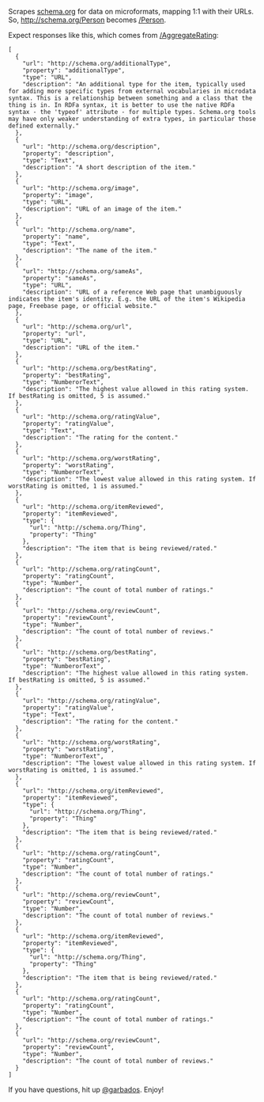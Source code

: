 Scrapes [schema.org](http://schema.org/) for data on microformats, mapping 1:1 with their URLs. So, <http://schema.org/Person> becomes [/Person](/Person).

Expect responses like this, which comes from [/AggregateRating](/AggregateRating):

    [
      {
        "url": "http://schema.org/additionalType",
        "property": "additionalType",
        "type": "URL",
        "description": "An additional type for the item, typically used for adding more specific types from external vocabularies in microdata syntax. This is a relationship between something and a class that the thing is in. In RDFa syntax, it is better to use the native RDFa syntax - the 'typeof' attribute - for multiple types. Schema.org tools may have only weaker understanding of extra types, in particular those defined externally."
      },
      {
        "url": "http://schema.org/description",
        "property": "description",
        "type": "Text",
        "description": "A short description of the item."
      },
      {
        "url": "http://schema.org/image",
        "property": "image",
        "type": "URL",
        "description": "URL of an image of the item."
      },
      {
        "url": "http://schema.org/name",
        "property": "name",
        "type": "Text",
        "description": "The name of the item."
      },
      {
        "url": "http://schema.org/sameAs",
        "property": "sameAs",
        "type": "URL",
        "description": "URL of a reference Web page that unambiguously indicates the item's identity. E.g. the URL of the item's Wikipedia page, Freebase page, or official website."
      },
      {
        "url": "http://schema.org/url",
        "property": "url",
        "type": "URL",
        "description": "URL of the item."
      },
      {
        "url": "http://schema.org/bestRating",
        "property": "bestRating",
        "type": "NumberorText",
        "description": "The highest value allowed in this rating system. If bestRating is omitted, 5 is assumed."
      },
      {
        "url": "http://schema.org/ratingValue",
        "property": "ratingValue",
        "type": "Text",
        "description": "The rating for the content."
      },
      {
        "url": "http://schema.org/worstRating",
        "property": "worstRating",
        "type": "NumberorText",
        "description": "The lowest value allowed in this rating system. If worstRating is omitted, 1 is assumed."
      },
      {
        "url": "http://schema.org/itemReviewed",
        "property": "itemReviewed",
        "type": {
          "url": "http://schema.org/Thing",
          "property": "Thing"
        },
        "description": "The item that is being reviewed/rated."
      },
      {
        "url": "http://schema.org/ratingCount",
        "property": "ratingCount",
        "type": "Number",
        "description": "The count of total number of ratings."
      },
      {
        "url": "http://schema.org/reviewCount",
        "property": "reviewCount",
        "type": "Number",
        "description": "The count of total number of reviews."
      },
      {
        "url": "http://schema.org/bestRating",
        "property": "bestRating",
        "type": "NumberorText",
        "description": "The highest value allowed in this rating system. If bestRating is omitted, 5 is assumed."
      },
      {
        "url": "http://schema.org/ratingValue",
        "property": "ratingValue",
        "type": "Text",
        "description": "The rating for the content."
      },
      {
        "url": "http://schema.org/worstRating",
        "property": "worstRating",
        "type": "NumberorText",
        "description": "The lowest value allowed in this rating system. If worstRating is omitted, 1 is assumed."
      },
      {
        "url": "http://schema.org/itemReviewed",
        "property": "itemReviewed",
        "type": {
          "url": "http://schema.org/Thing",
          "property": "Thing"
        },
        "description": "The item that is being reviewed/rated."
      },
      {
        "url": "http://schema.org/ratingCount",
        "property": "ratingCount",
        "type": "Number",
        "description": "The count of total number of ratings."
      },
      {
        "url": "http://schema.org/reviewCount",
        "property": "reviewCount",
        "type": "Number",
        "description": "The count of total number of reviews."
      },
      {
        "url": "http://schema.org/itemReviewed",
        "property": "itemReviewed",
        "type": {
          "url": "http://schema.org/Thing",
          "property": "Thing"
        },
        "description": "The item that is being reviewed/rated."
      },
      {
        "url": "http://schema.org/ratingCount",
        "property": "ratingCount",
        "type": "Number",
        "description": "The count of total number of ratings."
      },
      {
        "url": "http://schema.org/reviewCount",
        "property": "reviewCount",
        "type": "Number",
        "description": "The count of total number of reviews."
      }
    ]

If you have questions, hit up [@garbados](https://twitter.com/garbados). Enjoy!